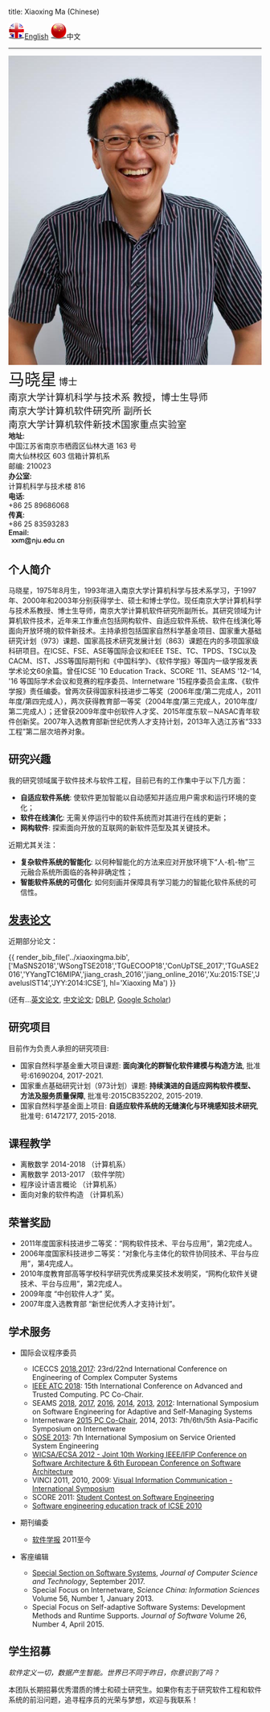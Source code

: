 title: Xiaoxing Ma (Chinese)

<a href="../"><img width="32" alt="" src="../static/uk-icon-small.png" />English</a>
<img width="32" alt="" src="../static/china-icon-small.png" />中文

<hr/>

<div class="news-body">
    <div class="row gutter k-equal-height"><!-- row -->
        <div class="col-lg-3 col-md-4 col-sm-12">
            <img src="../static/xxm-happy.jpg" alt="Xiaoxing Ma" class="aligncenter" />
        </div>
        <div class="col-lg-9 col-md-8 col-sm-12">
            <div class="row gutter k-equal-height"><!-- nesting row -->
                <div class="col-lg-12">
                    <span style="font-size:24pt">马晓星</span> <span style="font-size:14pt">博士</span>
                </div>
            </div><!-- nesting row end -->
            <div class="row gutter k-equal-height"><!-- nesting row -->
                <div class="col-lg-12">
                    <span style="font-size:14pt">南京大学计算机科学与技术系 教授，博士生导师</span>
                </div>
            </div><!-- nesting row end -->
            <div class="row gutter k-equal-height"><!-- nesting row -->
                <div class="col-lg-12">
                    <span style="font-size:14pt">南京大学计算机软件研究所 副所长</span>
                </div>
            </div><!-- nesting row end -->
            <div class="row gutter k-equal-height"><!-- nesting row -->
                <div class="col-lg-12">
                    <span style="font-size:14pt">南京大学计算机软件新技术国家重点实验室</span>
                </div>
            </div><!-- nesting row end -->
            <div class="row gutter k-equal-height"><!-- nesting row -->
                <div class="col-lg-1 col-md-2 col-sm-12">
                    <span style="font-weight: 600;">地址:</span>
                </div>
                <div class="col-lg-11 col-md-10 col-sm-12">
                    <div clas="row">
                        <div class="col-lg-12">
                            中国江苏省南京市栖霞区仙林大道 163 号
                        </div>
                    </div>
                    <div clas="row">
                        <div class="col-lg-12">
                            南大仙林校区 603 信箱计算机系
                        </div>
                    </div>
                    <div clas="row">
                        <div class="col-lg-12">
                            邮编: 210023
                        </div>
                    </div>
                </div>
            </div><!-- nesting row end -->
            <div class="row gutter k-equal-height"><!-- nesting row -->
                <div class="col-lg-1 col-md-2 col-sm-12" style="padding-right: 0;">
                    <span style="font-weight: 600;">办公室:</span>
                </div>
                <div class="col-lg-11 col-md-10 col-sm-12">
                    <div clas="row">
                        <div class="col-lg-12">
                            计算机科学与技术楼 816
                        </div>
                    </div>
                </div>
            </div><!-- nesting row end -->
            <div class="row gutter k-equal-height"><!-- nesting row -->
                <div class="col-lg-1 col-md-2 col-sm-12">
                    <span style="font-weight: 600;">电话:</span>
                </div>
                <div class="col-lg-11 col-md-10 col-sm-12">
                    <div clas="row">
                        <div class="col-lg-12">
                            +86 25 89686068
                        </div>
                    </div>
                </div>
            </div><!-- nesting row end -->
            <div class="row gutter k-equal-height"><!-- nesting row -->
                <div class="col-lg-1 col-md-2 col-sm-12">
                    <span style="font-weight: 600;">传真:</span>
                </div>
                <div class="col-lg-11 col-md-10 col-sm-12">
                    <div clas="row">
                        <div class="col-lg-12">
                            +86 25 83593283
                        </div>
                    </div>
                </div>
            </div><!-- nesting row end -->
            <div class="row gutter k-equal-height"><!-- nesting row -->
                <div class="col-lg-1 col-md-2 col-sm-12">
                    <span style="font-weight: 600;">Email:</span>
                </div>
                <div class="col-lg-11 col-md-10 col-sm-12">
                    <div clas="row">
                        <div class="col-lg-12">
                            <img src="../static/email_nju.gif"/>
                        </div>
                    </div>
                </div>
            </div><!-- nesting row end -->
        </div>
    </div><!-- row end -->
</div>

## 个人简介
马晓星，1975年8月生，1993年进入南京大学计算机科学与技术系学习，于1997年、2000年和2003年分别获得学士、硕士和博士学位。现任南京大学计算机科学与技术系教授、博士生导师，南京大学计算机软件研究所副所长。其研究领域为计算机软件技术，近年来工作重点包括网构软件、自适应软件系统、软件在线演化等面向开放环境的软件新技术。主持承担包括国家自然科学基金项目、国家重大基础研究计划（973）课题、国家高技术研究发展计划（863）课题在内的多项国家级科研项目。在ICSE、FSE、ASE等国际会议和IEEE  TSE、TC、TPDS、TSC以及CACM、IST、JSS等国际期刊和《中国科学》、《软件学报》等国内一级学报发表学术论文60余篇。曾任ICSE '10  Education Track、SCORE '11、SEAMS '12-'14, '16 等国际学术会议和竞赛的程序委员、Internetware  '15程序委员会主席、《软件学报》责任编委。曾两次获得国家科技进步二等奖（2006年度/第二完成人，2011年度/第四完成人），两次获得教育部一等奖（2004年度/第三完成人，2010年度/第二完成人）；还曾获2009年度中创软件人才奖、2015年度东软－NASAC青年软件创新奖。2007年入选教育部新世纪优秀人才支持计划，2013年入选江苏省“333工程”第二层次培养对象。

## 研究兴趣
我的研究领域属于软件技术与软件工程，目前已有的工作集中于以下几方面：

* __自适应软件系统__: 使软件更加智能以自动感知并适应用户需求和运行环境的变化；
* __软件在线演化__: 无需关停运行中的软件系统而对其进行在线的更新；
* __网构软件__: 探索面向开放的互联网的新软件范型及其关键技术。

近期尤其关注：

* __复杂软件系统的智能化__: 以何种智能化的方法来应对开放环境下“人-机-物”三元融合系统所面临的各种非确定性；
* __智能软件系统的可信化__: 如何刻画并保障具有学习能力的智能化软件系统的可信性。

## [发表论文](../publications)
近期部分论文：

{{ render_bib_file('../xiaoxingma.bib', ['MaSNS2018','WSongTSE2018','TGuECOOP18','ConUpTSE_2017','TGuASE2016','YYangTC16MIPA','jiang_crash_2016','jiang_online_2016','Xu:2015:TSE','JavelusIST14','JYY:2014:ICSE'], hl='Xiaoxing Ma') }}


(还有...[英文论文](../publications), [中文论文](http://www.c-dblp.cn/search_result.php?author_name=%E9%A9%AC%E6%99%93%E6%98%9F); [DBLP](http://dblp.uni-trier.de/pers/hd/m/Ma:Xiaoxing), [Google Scholar](https://scholar.google.com/citations?user=44WpWR4AAAAJ))

## 研究项目
目前作为负责人承担的研究项目: 

* 国家自然科学基金重大项目课题: __面向演化的群智化软件建模与构造方法__, 批准号:61690204, 2017-2021.
* 国家重点基础研究计划（973计划）课题: __持续演进的自适应网构软件模型、方法及服务质量保障__, 批准号:2015CB352202, 2015-2019.
* 国家自然科学基金面上项目: __自适应软件系统的无缝演化与环境感知技术研究__, 批准号: 61472177, 2015-2018. 

## 课程教学
* 离散数学 2014-2018 （计算机系）
* 离散数学 2013-2017 （软件学院）
* 程序设计语言概论 （计算机系）
* 面向对象的软件构造 （计算机系）



## 荣誉奖励
* 2011年度国家科技进步二等奖：“网构软件技术、平台与应用”，第2完成人。
* 2006年度国家科技进步二等奖：“对象化与主体化的软件协同技术、平台与应用”，第4完成人。
* 2010年度教育部高等学校科学研究优秀成果奖技术发明奖，“网构化软件关键技术、平台与应用”，第2完成人。
* 2009年度 “中创软件人才” 奖。
* 2007年度入选教育部 “新世纪优秀人才支持计划”。

## 学术服务

* 国际会议程序委员
    * ICECCS [2018](http://formal-analysis.com/iceccs/2018/),[2017](https://iceccs.github.io/2017/): 23rd/22nd International Conference on Engineering of Complex Computer Systems
    * [IEEE ATC 2018](http://www.smart-world.org/2018/atc/): 15th International Conference on Advanced and Trusted Computing. PC Co-Chair.
    * SEAMS [2018](https://conf.researchr.org/home/seams-2018), [2017](https://wp.doc.ic.ac.uk/seams2017/), [2016](http://seams2016.jgreen.de/), [2014](http://seams2014.uni-paderborn.de/), [2013](http://www.yorku.ca/mlitoiu/seams2013/), [2012](http://www.seams2012.cs.uvic.ca/):  International Symposium on Software Engineering for Adaptive and Self-Managing Systems
    * Internetware [2015 PC Co-Chair](http://internetware2015.trustie.net/), 2014, 2013: 7th/6th/5th Asia-Pacific Symposium on Internetware 
    * [SOSE 2013](http://sei.pku.edu.cn/conference/sose2013/): 7th International Symposium on Service Oriented System Engineering
    * [WICSA/ECSA 2012 - Joint 10th Working IEEE/IFIP Conference on Software Architecture & 6th European Conference on Software Architecture](http://www.wicsa.net/)
    * VINCI 2011, 2010, 2009: [Visual Information Communication - International Symposium](http://www.cse.ust.hk/vinci2011/)
    * SCORE 2011: [Student Contest on Software Engineering](http://score-contest.org/2011/)
    * [Software engineering education track of ICSE 2010](http://www.sbs.co.za/ICSE2010/3-EVENTS/_TRACKS/ICSE2010_SE-EDUCATION.html)

* 期刊编委
   * [软件学报](http://www.jos.org.cn)  2011至今
* 客座编辑
   * [Special Section on Software Systems](http://jcst.ict.ac.cn:8080/jcst/EN/column/item161.shtml), _Journal of Computer Science and Technology_, September 2017.
    * Special Focus on Internetware, _Science China: Information Sciences_ Volume 56, Number 1, January 2013.
    * Special Focus on Self-adaptive Software Systems: Development Methods and Runtime Supports. _Journal of Software_ Volume 26, Number 4, April 2015.

## 学生招募
_软件定义一切，数据产生智能。世界已不同于昨日，你意识到了吗？_

本团队长期招募优秀潜质的博士和硕士研究生。如果你有志于研究软件工程和软件系统的前沿问题，追寻程序员的光荣与梦想，欢迎与我联系！
 

<!-- Maintained by [Xiaoxing Ma](/people/xiaoxingma) Last updated 2018-05-22 --->
